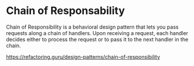 # Chain of Responsability

Chain of Responsibility is a behavioral design pattern that lets you pass requests along a chain of handlers. Upon receiving a request, each handler decides either to process the request or to pass it to the next handler in the chain.


https://refactoring.guru/design-patterns/chain-of-responsibility